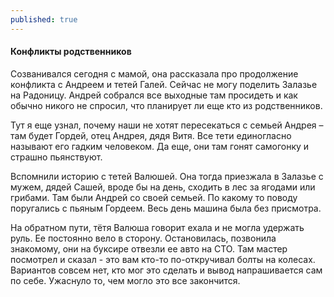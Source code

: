 ```yaml
---
published: true
---
```


#### Конфликты родственников

Созванивался сегодня с мамой, она рассказала про продолжение конфликта с Андреем и тетей Галей.
Сейчас не могу поделить Залазье на Радоницу.
Андрей собрался все выходные там просидеть и как обычно никого не спросил, что планирует ли еще кто из родственников.

Тут я еще узнал, почему наши не хотят пересекаться с семьей Андрея – там будет Гордей, отец Андрея, дядя Витя.
Все тети единогласно называют его гадким человеком.
Да еще, они там гонят самогонку и страшно пьянствуют.

Вспомнили историю с тетей Валюшей.
Она тогда приезжала в Залазье с мужем, дядей Сашей, вроде бы на день, сходить в лес за ягодами или грибами.
Там были Андрей со своей семьей.
По какому то поводу поругались с пьяным Гордеем.
Весь день машина была без присмотра.

На обратном пути, тётя Валюша говорит ехала и не могла удержать руль.
Ее постоянно вело в сторону.
Остановилась, позвонила знакомому, они на буксире отвезли ее авто на СТО.
Там мастер посмотрел и сказал - это вам кто-то по-откручивал болты на колесах.
Вариантов совсем нет, кто мог это сделать и вывод напрашивается сам по себе.
Ужаснуло то, чем могло это все закончится.
